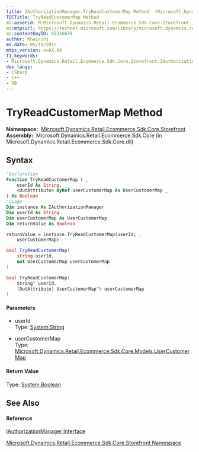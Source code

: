 ```yaml
---
title: IAuthorizationManager.TryReadCustomerMap Method  (Microsoft.Dynamics.Retail.Ecommerce.Sdk.Core.Storefront)
TOCTitle: TryReadCustomerMap Method
ms:assetid: M:Microsoft.Dynamics.Retail.Ecommerce.Sdk.Core.Storefront.IAuthorizationManager.TryReadCustomerMap(System.String,Microsoft.Dynamics.Retail.Ecommerce.Sdk.Core.Models.UserCustomerMap@)
ms:mtpsurl: https://technet.microsoft.com/library/microsoft.dynamics.retail.ecommerce.sdk.core.storefront.iauthorizationmanager.tryreadcustomermap(v=AX.60)
ms:contentKeyID: 65316679
author: Khairunj
ms.date: 05/18/2015
mtps_version: v=AX.60
f1_keywords:
- Microsoft.Dynamics.Retail.Ecommerce.Sdk.Core.Storefront.IAuthorizationManager.TryReadCustomerMap
dev_langs:
- CSharp
- C++
- VB
---
```


# TryReadCustomerMap Method

**Namespace:**  [Microsoft.Dynamics.Retail.Ecommerce.Sdk.Core.Storefront](microsoft-dynamics-retail-ecommerce-sdk-core-storefront-namespace.md)  
**Assembly:**  Microsoft.Dynamics.Retail.Ecommerce.Sdk.Core (in Microsoft.Dynamics.Retail.Ecommerce.Sdk.Core.dll)

## Syntax

``` vb
'Declaration
Function TryReadCustomerMap ( _
    userId As String, _
    <OutAttribute> ByRef userCustomerMap As UserCustomerMap _
) As Boolean
'Usage
Dim instance As IAuthorizationManager
Dim userId As String
Dim userCustomerMap As UserCustomerMap
Dim returnValue As Boolean

returnValue = instance.TryReadCustomerMap(userId, _
    userCustomerMap)
```

``` csharp
bool TryReadCustomerMap(
    string userId,
    out UserCustomerMap userCustomerMap
)
```

``` c++
bool TryReadCustomerMap(
    String^ userId, 
    [OutAttribute] UserCustomerMap^% userCustomerMap
)
```

#### Parameters

  - userId  
    Type: [System.String](https://technet.microsoft.com/library/s1wwdcbf\(v=ax.60\))  

<!-- end list -->

  - userCustomerMap  
    Type: [Microsoft.Dynamics.Retail.Ecommerce.Sdk.Core.Models.UserCustomerMap](usercustomermap-class-microsoft-dynamics-retail-ecommerce-sdk-core-models.md)  

#### Return Value

Type: [System.Boolean](https://technet.microsoft.com/library/a28wyd50\(v=ax.60\))  

## See Also

#### Reference

[IAuthorizationManager Interface](iauthorizationmanager-interface-microsoft-dynamics-retail-ecommerce-sdk-core-storefront.md)

[Microsoft.Dynamics.Retail.Ecommerce.Sdk.Core.Storefront Namespace](microsoft-dynamics-retail-ecommerce-sdk-core-storefront-namespace.md)

